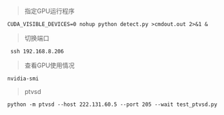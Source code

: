 > 指定GPU运行程序
    
    CUDA_VISIBLE_DEVICES=0 nohup python detect.py >cmdout.out 2>&1 &

> 切换端口

     ssh 192.168.8.206
     
> 查看GPU使用情况

    nvidia-smi

> ptvsd

    python -m ptvsd --host 222.131.60.5 --port 205 --wait test_ptvsd.py
